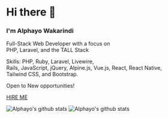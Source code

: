 # Hi there 👋
### I'm Alphayo Wakarindi

Full-Stack Web Developer with a focus on <br> 
PHP, Laravel, and the TALL Stack<br> 

Skills: PHP, Ruby, Laravel, Livewire, <br> 
Rails, JavaScript, jQuery, Alpine.js, Vue.js, React, React Native, <br> 
Tailwind CSS, and Bootstrap.

 Open to New opportunities!

 [HIRE ME](https://www.alphayowakarindi.com/contact)


![Alphayo's github stats](https://github-readme-stats.vercel.app/api?username=alphayowakarindi&show_icons=true&theme=dark)
![Alphayo's github stats](https://github-readme-stats.vercel.app/api/top-langs/?username=alphayowakarindi&theme=dark&layout=compact)




















<!--
**alphayowakarindi/alphayowakarindi** is a ✨ _special_ ✨ repository because its `README.md` (this file) appears on your GitHub profile.




















Here are some ideas to get you started:

- 🔭 I’m currently working on ...
- 🌱 I’m currently learning ...
- 👯 I’m looking to collaborate on ...
- 🤔 I’m looking for help with ...
- 💬 Ask me about ...
- 📫 How to reach me: ...
- 😄 Pronouns: ...
- ⚡ Fun fact: ...
-->
